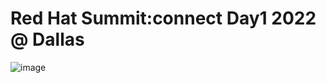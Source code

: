 # Red Hat Summit:connect Day1 2022 @ Dallas

![image](https://user-images.githubusercontent.com/13231217/193130365-90243cc4-e7cd-4fe2-a1d8-58b7dca94500.png)



